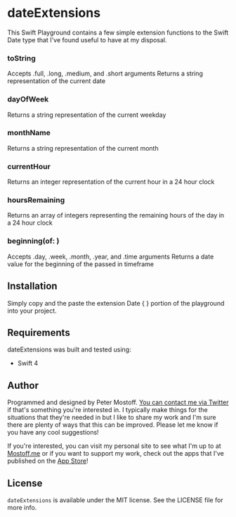 # dateExtensions

This Swift Playground contains a few simple extension functions to the Swift Date type that I've found useful to have at my disposal.

### toString
Accepts .full, .long, .medium, and .short arguments
Returns a string representation of the current date

### dayOfWeek
Returns a string representation of the current weekday

### monthName
Returns a string representation of the current month

### currentHour
Returns an integer representation of the current hour in a 24 hour clock

### hoursRemaining
Returns an array of integers representing the remaining hours of the day in a 24 hour clock

### beginning(of: )
Accepts .day, .week, .month, .year, and .time arguments
Returns a date value for the beginning of the passed in timeframe

## Installation
Simply copy and the paste the extension Date { } portion of the playground into your project.

## Requirements
dateExtensions was built and tested using:
- Swift 4

## Author

Programmed and designed by Peter Mostoff. [You can contact me via Twitter](https://twitter.com/pmostoff) if that's something you're interested in. I typically make things for the situations that they're needed in but I like to share my work and I'm sure there are plenty of ways that this can be improved. Please let me know if you have any cool suggestions!

If you're interested, you can visit my personal site to see what I'm up to at [Mostoff.me](http://mostoff.me) or if you want to support my work, check out the apps that I've published on the [App Store](https://itunes.apple.com/tc/developer/peter-mostoff/id1080412491)!

## License
`dateExtensions` is available under the MIT license. See the LICENSE file for more info.
